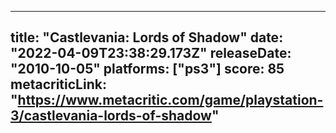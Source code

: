
---
title: "Castlevania: Lords of Shadow"
date: "2022-04-09T23:38:29.173Z"
releaseDate: "2010-10-05"
platforms: ["ps3"]
score: 85
metacriticLink: "https://www.metacritic.com/game/playstation-3/castlevania-lords-of-shadow"
---
